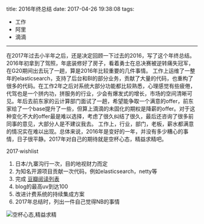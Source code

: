 title: 2016年终总结
date: 2017-04-26 19:38:08
tags:
- 工作
- 阿里
- 滴滴

---

在2017年过去小半年之后，还是决定回顾一下过去的2016，写了这个年终总结。2016年初拿到了驾照，年底装修好了房子，看着勇士在总决赛被逆转痛失冠军，在G20期间出去玩了一趟，算是2016年比较重要的几件事情。 工作上运维了一整年的elasticsearch，支持了后台和BI的部分业务，贡献了大量的代码，也重构了很多的代码。在工作2年之后对系统大部分功能都比较熟悉，心理感觉有些疲倦，代驾也是一个拼内功，拼服务的行业，少会有爆发式的增长，市场的空间清晰可见。年后去前东家的云计算部门面试了一趟，希望能争取一个满意的offer，前东家给了一个base提升了一些，但算上滴滴的未固化的期权是降薪的offer。对于这种变化不大的offer最是难以选择，考虑了很久纠结了很久，最后还咨询了很多前同事的意见，大部分人是不建议我去。 工作上，行业，部门，老板，薪水都满意的情况实在难以出现。总体来说，2016年是变好的一年，并没有多少糟心的事情，日子很平静。2017年对自己的期待就是空杯心态，精益求精吧。

2017·wishlist
1. 日本/九寨沟行一次，目的地视财力而定
2. 为知名开源项目贡献一次代码，例如elasticsearch，netty等
3. 完成 [豆瓣阅读列表](http://book.douban.com/people/49806902/wish)
4. blog的最高uv到达100
5. 改进计费系统的持续集成方案
6. 2017年总结时，列出一件自己觉得NB的事情

![空杯心态,精益求精](http://hexo-tuchuan.qiniudn.com/cup.jpeg)
